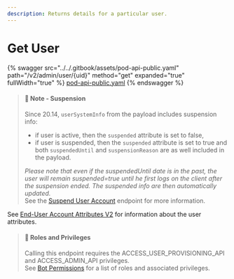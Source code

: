 ```yaml
---
description: Returns details for a particular user.
---
```


# Get User

{% swagger src="../../.gitbook/assets/pod-api-public.yaml" path="/v2/admin/user/{uid}" method="get" expanded="true" fullWidth="true" %}
[pod-api-public.yaml](../../.gitbook/assets/pod-api-public.yaml)
{% endswagger %}

> #### 📘 Note - Suspension
>
> Since 20.14, `userSystemInfo` from the payload includes suspension info:
>
> * if user is active, then the `suspended` attribute is set to false,
> * if user is suspended, then the `suspended` attribute is set to true and both `suspendedUntil` and `suspensionReason` are as well included in the payload.
>
> _Please note that even if the suspendedUntil date is in the past, the user will remain suspended=true until he first logs on the client after the suspension ended. The suspended info are then automatically updated._\
> See the [Suspend User Account](suspend-user-v1.md) endpoint for more information.

See [End-User Account Attributes V2](user-attributes.md#end-user-account-attributes-v2) for information about the user attributes.

> #### 🚧 Roles and Privileges
>
> Calling this endpoint requires the ACCESS\_USER\_PROVISIONING\_API and ACCESS\_ADMIN\_API privileges.\
> See [Bot Permissions](https://docs.developers.symphony.com/building-bots-on-symphony/configuration/bot-permissions) for a list of roles and associated privileges.
